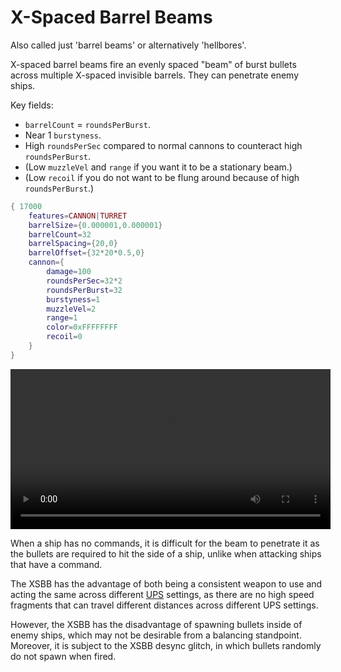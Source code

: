 # X-Spaced Barrel Beams
Also called just 'barrel beams' or alternatively 'hellbores'.

X-spaced barrel beams fire an evenly spaced "beam" of burst bullets across multiple X-spaced invisible barrels. They can penetrate enemy ships.

Key fields:
 - `barrelCount` = `roundsPerBurst`.
 - Near 1 `burstyness`.
 - High `roundsPerSec` compared to normal cannons to counteract high `roundsPerBurst`.
 - (Low `muzzleVel` and `range` if you want it to be a stationary beam.)
 - (Low `recoil` if you do not want to be flung around because of high `roundsPerBurst`.)
```lua
{ 17000
	features=CANNON|TURRET
	barrelSize={0.000001,0.000001}
	barrelCount=32
	barrelSpacing={20,0}
	barrelOffset={32*20*0.5,0}
    cannon={
        damage=100
        roundsPerSec=32*2
		roundsPerBurst=32
		burstyness=1
        muzzleVel=2
        range=1
        color=0xFFFFFFFF
        recoil=0
    }
}
```
<video height=256 controls>
  <source src="diagrams/x-spaced_barrel_beam.mp4" type="video/mp4">
  Your browser does not support the video tag.
</video>

When a ship has no commands, it is difficult for the beam to penetrate it as the bullets are required to hit the side of a ship, unlike when attacking ships that have a command.

The XSBB has the advantage of both being a consistent weapon to use and acting the same across different [UPS](./ups.md) settings, as there are no high speed fragments that can travel different distances across different UPS settings.

However, the XSBB has the disadvantage of spawning bullets inside of enemy ships, which may not be desirable from a balancing standpoint. Moreover, it is subject to the XSBB desync glitch, in which bullets randomly do not spawn when fired.